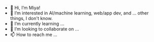 - 👋 Hi, I’m Miya!
- 👀 I’m interested in AI/machine learning, web/app dev, and ... other things, I don't know.
- 🌱 I’m currently learning ...
- 💞️ I’m looking to collaborate on ...
- 📫 How to reach me ...

<!---
misuhn/misuhn is a ✨ special ✨ repository because its `README.md` (this file) appears on your GitHub profile.
You can click the Preview link to take a look at your changes.
--->
